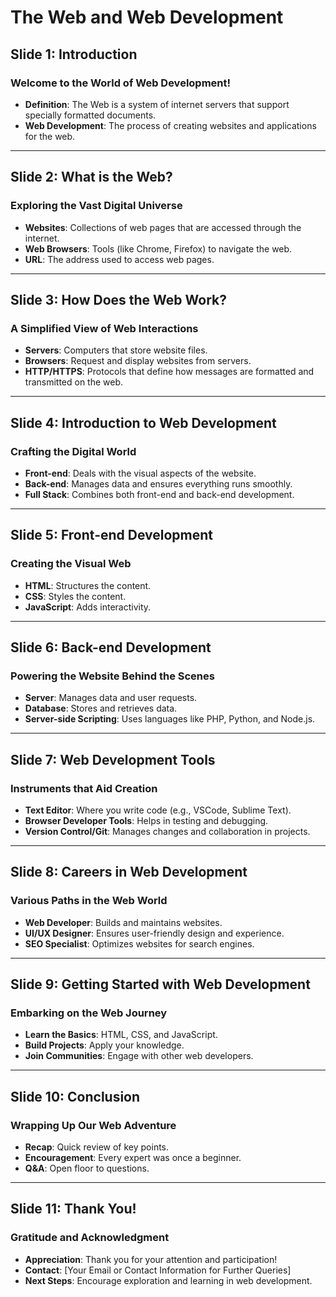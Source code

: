 # The Web and Web Development

## Slide 1: Introduction
### Welcome to the World of Web Development!
- **Definition**: The Web is a system of internet servers that support specially formatted documents.
- **Web Development**: The process of creating websites and applications for the web.

---

## Slide 2: What is the Web?
### Exploring the Vast Digital Universe
- **Websites**: Collections of web pages that are accessed through the internet.
- **Web Browsers**: Tools (like Chrome, Firefox) to navigate the web.
- **URL**: The address used to access web pages.

---

## Slide 3: How Does the Web Work?
### A Simplified View of Web Interactions
- **Servers**: Computers that store website files.
- **Browsers**: Request and display websites from servers.
- **HTTP/HTTPS**: Protocols that define how messages are formatted and transmitted on the web.

---

## Slide 4: Introduction to Web Development
### Crafting the Digital World
- **Front-end**: Deals with the visual aspects of the website.
- **Back-end**: Manages data and ensures everything runs smoothly.
- **Full Stack**: Combines both front-end and back-end development.

---

## Slide 5: Front-end Development
### Creating the Visual Web
- **HTML**: Structures the content.
- **CSS**: Styles the content.
- **JavaScript**: Adds interactivity.

---

## Slide 6: Back-end Development
### Powering the Website Behind the Scenes
- **Server**: Manages data and user requests.
- **Database**: Stores and retrieves data.
- **Server-side Scripting**: Uses languages like PHP, Python, and Node.js.

---

## Slide 7: Web Development Tools
### Instruments that Aid Creation
- **Text Editor**: Where you write code (e.g., VSCode, Sublime Text).
- **Browser Developer Tools**: Helps in testing and debugging.
- **Version Control/Git**: Manages changes and collaboration in projects.

---

## Slide 8: Careers in Web Development
### Various Paths in the Web World
- **Web Developer**: Builds and maintains websites.
- **UI/UX Designer**: Ensures user-friendly design and experience.
- **SEO Specialist**: Optimizes websites for search engines.

---

## Slide 9: Getting Started with Web Development
### Embarking on the Web Journey
- **Learn the Basics**: HTML, CSS, and JavaScript.
- **Build Projects**: Apply your knowledge.
- **Join Communities**: Engage with other web developers.

---

## Slide 10: Conclusion
### Wrapping Up Our Web Adventure
- **Recap**: Quick review of key points.
- **Encouragement**: Every expert was once a beginner.
- **Q&A**: Open floor to questions.

---

## Slide 11: Thank You!
### Gratitude and Acknowledgment
- **Appreciation**: Thank you for your attention and participation!
- **Contact**: [Your Email or Contact Information for Further Queries]
- **Next Steps**: Encourage exploration and learning in web development.

